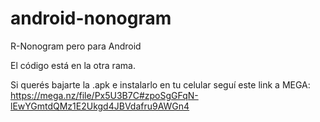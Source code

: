 # android-nonogram
R-Nonogram pero para Android

El código está en la otra rama.

Si querés bajarte la .apk e instalarlo en tu celular seguí este link a MEGA: https://mega.nz/file/Px5U3B7C#zpoSgGFqN-lEwYGmtdQMz1E2Ukgd4JBVdafru9AWGn4
